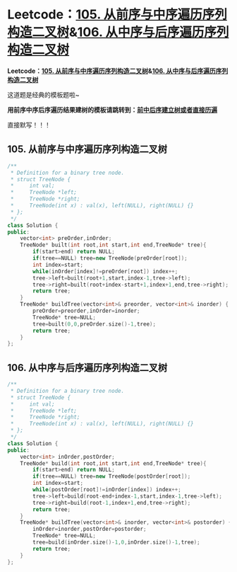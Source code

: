 # Leetcode：[105. 从前序与中序遍历序列构造二叉树](https://leetcode-cn.com/problems/construct-binary-tree-from-preorder-and-inorder-traversal/)&[106. 从中序与后序遍历序列构造二叉树](https://leetcode-cn.com/problems/construct-binary-tree-from-inorder-and-postorder-traversal/)

**Leetcode：[105. 从前序与中序遍历序列构造二叉树](https://leetcode-cn.com/problems/construct-binary-tree-from-preorder-and-inorder-traversal/)&[106. 从中序与后序遍历序列构造二叉树](https://leetcode-cn.com/problems/construct-binary-tree-from-inorder-and-postorder-traversal/)**

这道题是经典的模板题啦~

**用前序中序后序遍历结果建树的模板请跳转到：[前中后序建立树或者直接历遍](https://www.cnblogs.com/cell-coder/p/12348451.html)**

直接默写！！！

## 105. 从前序与中序遍历序列构造二叉树

```c++
/**
 * Definition for a binary tree node.
 * struct TreeNode {
 *     int val;
 *     TreeNode *left;
 *     TreeNode *right;
 *     TreeNode(int x) : val(x), left(NULL), right(NULL) {}
 * };
 */
class Solution {
public:
    vector<int> preOrder,inOrder;
    TreeNode* built(int root,int start,int end,TreeNode* tree){
        if(start>end) return NULL;
        if(tree==NULL) tree=new TreeNode(preOrder[root]);
        int index=start;
        while(inOrder[index]!=preOrder[root]) index++;
        tree->left=built(root+1,start,index-1,tree->left);
        tree->right=built(root+index-start+1,index+1,end,tree->right);
        return tree;
    }
    TreeNode* buildTree(vector<int>& preorder, vector<int>& inorder) {
        preOrder=preorder,inOrder=inorder;
        TreeNode* tree=NULL;
        tree=built(0,0,preOrder.size()-1,tree);
        return tree;
    }
};
```



## 106. 从中序与后序遍历序列构造二叉树

```c++
/**
 * Definition for a binary tree node.
 * struct TreeNode {
 *     int val;
 *     TreeNode *left;
 *     TreeNode *right;
 *     TreeNode(int x) : val(x), left(NULL), right(NULL) {}
 * };
 */
class Solution {
public:
    vector<int> inOrder,postOrder;
    TreeNode* build(int root,int start,int end,TreeNode* tree){
        if(start>end) return NULL;
        if(tree==NULL) tree=new TreeNode(postOrder[root]);
        int index=start;
        while(postOrder[root]!=inOrder[index]) index++;
        tree->left=build(root-end+index-1,start,index-1,tree->left);
        tree->right=build(root-1,index+1,end,tree->right);
        return tree;
    }
    TreeNode* buildTree(vector<int>& inorder, vector<int>& postorder) {
        inOrder=inorder,postOrder=postorder;
        TreeNode* tree=NULL;
        tree=build(inOrder.size()-1,0,inOrder.size()-1,tree);
        return tree;
    }
};
```

